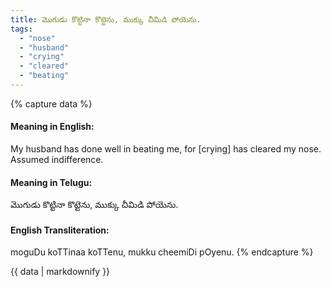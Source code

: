 ```yaml
---
title: మొగుడు కొట్టినా కొట్టెను, ముక్కు చీమిడి పోయెను.
tags:
  - "nose"
  - "husband"
  - "crying"
  - "cleared"
  - "beating"
---
```


{% capture data %}
#### Meaning in English:
My husband has done well in beating me, for [crying] has cleared my nose.
Assumed indifference.

#### Meaning in Telugu:
మొగుడు కొట్టినా కొట్టెను, ముక్కు చీమిడి పోయెను.

#### English Transliteration:
moguDu koTTinaa koTTenu, mukku cheemiDi pOyenu.
{% endcapture %}

{{ data | markdownify }}

